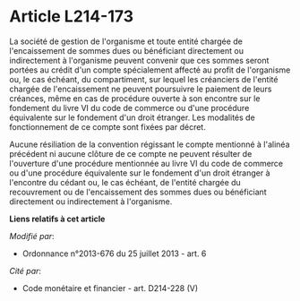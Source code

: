 # Article L214-173

La société de gestion de l'organisme et toute entité chargée de l'encaissement de sommes dues ou bénéficiant directement ou
indirectement à l'organisme peuvent convenir que ces sommes seront portées au crédit d'un compte spécialement affecté au
profit de l'organisme ou, le cas échéant, du compartiment, sur lequel les créanciers de l'entité chargée de l'encaissement ne
peuvent poursuivre le paiement de leurs créances, même en cas de procédure ouverte à son encontre sur le fondement du livre
VI du code de commerce  ou d'une procédure équivalente sur le fondement d'un droit étranger. Les modalités de fonctionnement
de ce compte sont fixées par décret. 

Aucune résiliation de la convention régissant le compte mentionné à l'alinéa précédent ni aucune clôture de ce compte ne
peuvent résulter de l'ouverture d'une procédure mentionnée au livre VI du code de commerce  ou d'une procédure équivalente
sur le fondement d'un droit étranger à l'encontre du cédant ou, le cas échéant, de l'entité chargée du recouvrement ou de
l'encaissement des sommes dues ou bénéficiant directement ou indirectement à l'organisme.

**Liens relatifs à cet article**

_Modifié par_:

  - Ordonnance n°2013-676 du 25 juillet 2013 - art. 6

_Cité par_:

  - Code monétaire et financier - art. D214-228 (V)

